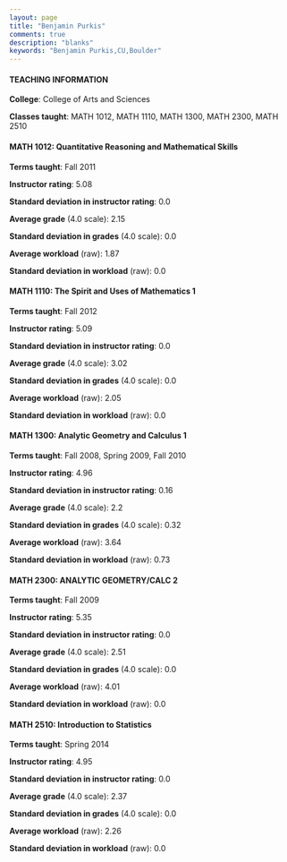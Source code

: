 ```yaml
---
layout: page
title: "Benjamin Purkis" 
comments: true
description: "blanks"
keywords: "Benjamin Purkis,CU,Boulder"
---
```

<head>
<script src="https://ajax.googleapis.com/ajax/libs/jquery/2.1.3/jquery.min.js"></script>
<script src="https://dl.dropboxusercontent.com/s/pc42nxpaw1ea4o9/highcharts.js?dl=0"></script>
<!-- <script src="../assets/js/highcharts.js"></script> -->
<style type="text/css">@font-face {
	font-family: "Bebas Neue";
	src: url(https://www.filehosting.org/file/details/544349/BebasNeue Regular.otf) format("opentype");
	}
	h1.Bebas { 
		font-family: "Bebas Neue", Verdana, Tahoma;
	}
</style>
</head>
	   
#### TEACHING INFORMATION

**College**: College of Arts and Sciences

**Classes taught**: MATH 1012, MATH 1110, MATH 1300, MATH 2300, MATH 2510

#### MATH 1012: Quantitative Reasoning and Mathematical Skills

**Terms taught**: Fall 2011

**Instructor rating**: 5.08

**Standard deviation in instructor rating**: 0.0

**Average grade** (4.0 scale): 2.15

**Standard deviation in grades** (4.0 scale): 0.0

**Average workload** (raw): 1.87

**Standard deviation in workload** (raw): 0.0

#### MATH 1110: The Spirit and Uses of Mathematics 1

**Terms taught**: Fall 2012

**Instructor rating**: 5.09

**Standard deviation in instructor rating**: 0.0

**Average grade** (4.0 scale): 3.02

**Standard deviation in grades** (4.0 scale): 0.0

**Average workload** (raw): 2.05

**Standard deviation in workload** (raw): 0.0

#### MATH 1300: Analytic Geometry and Calculus 1

**Terms taught**: Fall 2008, Spring 2009, Fall 2010

**Instructor rating**: 4.96

**Standard deviation in instructor rating**: 0.16

**Average grade** (4.0 scale): 2.2

**Standard deviation in grades** (4.0 scale): 0.32

**Average workload** (raw): 3.64

**Standard deviation in workload** (raw): 0.73

#### MATH 2300: ANALYTIC GEOMETRY/CALC 2

**Terms taught**: Fall 2009

**Instructor rating**: 5.35

**Standard deviation in instructor rating**: 0.0

**Average grade** (4.0 scale): 2.51

**Standard deviation in grades** (4.0 scale): 0.0

**Average workload** (raw): 4.01

**Standard deviation in workload** (raw): 0.0

#### MATH 2510: Introduction to Statistics

**Terms taught**: Spring 2014

**Instructor rating**: 4.95

**Standard deviation in instructor rating**: 0.0

**Average grade** (4.0 scale): 2.37

**Standard deviation in grades** (4.0 scale): 0.0

**Average workload** (raw): 2.26

**Standard deviation in workload** (raw): 0.0


